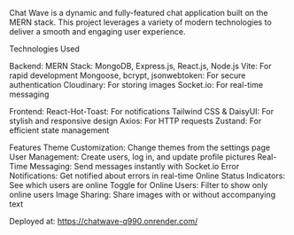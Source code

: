 Chat Wave is a dynamic and fully-featured chat application built on the MERN stack. This project leverages a variety of modern technologies to deliver a smooth and engaging user experience.

Technologies Used

Backend:
MERN Stack: MongoDB, Express.js, React.js, Node.js
Vite: For rapid development
Mongoose, bcrypt, jsonwebtoken: For secure authentication
Cloudinary: For storing images
Socket.io: For real-time messaging

Frontend:
React-Hot-Toast: For notifications
Tailwind CSS & DaisyUI: For stylish and responsive design
Axios: For HTTP requests
Zustand: For efficient state management

Features
Theme Customization: Change themes from the settings page
User Management: Create users, log in, and update profile pictures
Real-Time Messaging: Send messages instantly with Socket.io
Error Notifications: Get notified about errors in real-time
Online Status Indicators: See which users are online
Toggle for Online Users: Filter to show only online users
Image Sharing: Share images with or without accompanying text

Deployed at: https://chatwave-q990.onrender.com/
